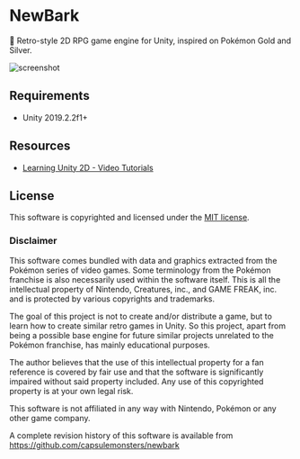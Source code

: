 # NewBark
🌳 Retro-style 2D RPG game engine for Unity, inspired on Pokémon Gold and Silver.

![screenshot](Assets/Images/screenshot.png)


## Requirements

- Unity 2019.2.2f1+


## Resources
- [Learning Unity 2D - Video Tutorials](https://www.youtube.com/playlist?list=PL0dOETTrhWWCuWcl2OjB3GfvrlfWEzx18)


## License

This software is copyrighted and licensed under the 
[MIT license](https://github.com/capsulemonsters/newbark/LICENSE).

### Disclaimer

This software comes bundled with data and graphics extracted from the
Pokémon series of video games. Some terminology from the Pokémon franchise is
also necessarily used within the software itself. This is all the intellectual
property of Nintendo, Creatures, inc., and GAME FREAK, inc. and is protected by
various copyrights and trademarks.

The goal of this project is not to create and/or distribute a game, but to learn
how to create similar retro games in Unity. So this project, apart from being a possible
base engine for future similar projects unrelated to the Pokémon franchise,
has mainly educational purposes.

The author believes that the use of this intellectual property for a fan reference
is covered by fair use and that the software is significantly impaired without said
property included. Any use of this copyrighted property is at your own legal risk.

This software is not affiliated in any way with Nintendo,
Pokémon or any other game company.

A complete revision history of this software is available from
https://github.com/capsulemonsters/newbark
